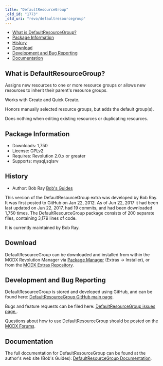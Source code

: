 ```yaml
---
title: "DefaultResourceGroup"
_old_id: "1773"
_old_uri: "revo/defaultresourcegroup"
---
```


- [What is DefaultResourceGroup?](#DefaultResourceGroup-WhatisDefaultResourceGroup)
- [Package Information](#DefaultResourceGroup-Information)
- [History](#DefaultResourceGroup-History)
- [Download](#DefaultResourceGroup-Download)
- [Development and Bug Reporting](#DefaultResourceGroup-DevelopmentandBugReporting)
- [Documentation](#DefaultResourceGroup-Documentation)
 
## What is DefaultResourceGroup?

Assigns new resources to one or more resource groups or allows new resources to inherit their parent's resource groups.

Works with Create and Quick Create.

Honors manually selected resource groups, but adds the default group(s).

Does nothing when editing existing resources or duplicating resources.

## Package Information

- Downloads: 1,750
- License: GPLv2
- Requires: Revolution 2.0.x or greater
- Supports: mysql,sqlsrv

## History

- Author: Bob Ray [Bob's Guides](https://bobsguides.com)

 This version of the DefaultResourceGroup extra was developed by Bob Ray. It was first posted to GitHub on Jan 22, 2012. As of Jun 22, 2017 it had been last updated on Jun 22, 2017, had 19 commits, and had been downloaded 1,750 times. The DefaultResourceGroup package consists of 200 separate files, containing 3,179 lines of code.

It is currently maintained by Bob Ray.

## Download

 DefaultResourceGroup can be downloaded and installed from within the MODX Revolution Manager via [Package Manager](developing-in-modx/advanced-development/package-management "Package Manager") (Extras -> Installer), or from the [MODX Extras Repository](https://modx.com/extras/package/defaultresourcegroup).

## Development and Bug Reporting 

 DefaultResourceGroup is stored and developed using GitHub, and can be found here: [DefaultResourceGroup GitHub main page](https://github.com/BobRay/DefaultResourceGroup).

 Bugs and feature requests can be filed here: [DefaultResourceGroup issues page.](https://github.com/BobRay/DefaultResourceGroup/issues).

Questions about how to use DefaultResourceGroup should be posted on the [MODX Forums](https://forums.modx.com).

## Documentation

 The full documentation for DefaultResourceGroup can be found at the author's web site (Bob's Guides): [DefaultResourceGroup Documentation](https://bobsguides.com/defaultresourcegroup-tutorial.html).